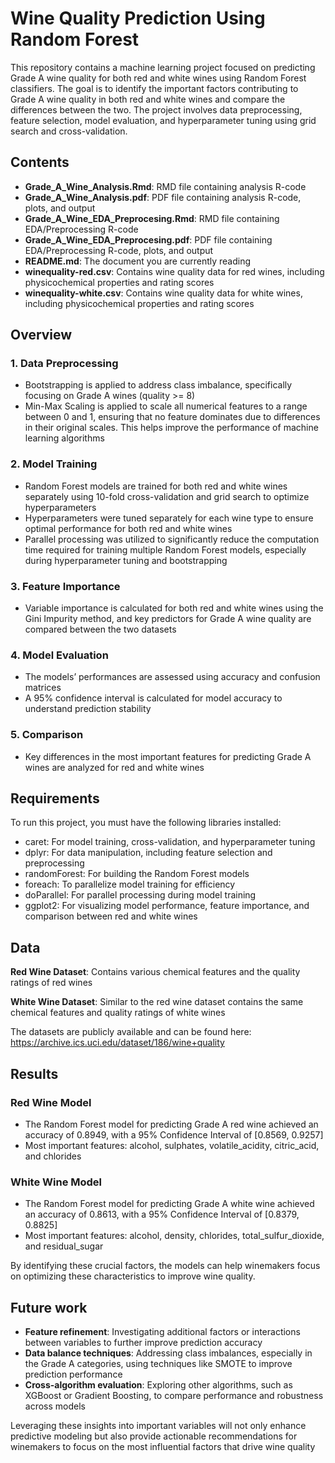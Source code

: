# Wine Quality Prediction Using Random Forest
This repository contains a machine learning project focused on predicting Grade A wine quality for both red and white wines using Random Forest classifiers. The goal is to identify the important factors contributing to Grade A wine quality in both red and white wines and compare the differences between the two. The project involves data preprocessing, feature selection, model evaluation, and hyperparameter tuning using grid search and cross-validation.

## Contents
- **Grade_A_Wine_Analysis.Rmd**: RMD file containing analysis R-code
- **Grade_A_Wine_Analysis.pdf**: PDF file containing analysis R-code, plots, and output
- **Grade_A_Wine_EDA_Preprocesing.Rmd**: RMD file containing EDA/Preprocessing R-code
- **Grade_A_Wine_EDA_Preprocesing.pdf**: PDF file containing EDA/Preprocessing R-code, plots, and output
- **README.md**: The document you are currently reading
- **winequality-red.csv**: Contains wine quality data for red wines, including physicochemical properties and rating scores
- **winequality-white.csv**: Contains wine quality data for white wines, including physicochemical properties and rating scores


## Overview
### 1. Data Preprocessing
- Bootstrapping is applied to address class imbalance, specifically focusing on Grade A wines (quality >= 8)
- Min-Max Scaling is applied to scale all numerical features to a range between 0 and 1, ensuring that no feature dominates due to differences in their original scales. This helps improve the performance of machine learning algorithms

### 2. Model Training
- Random Forest models are trained for both red and white wines separately using 10-fold cross-validation and grid search to optimize hyperparameters
- Hyperparameters were tuned separately for each wine type to ensure optimal performance for both red and white wines
- Parallel processing was utilized to significantly reduce the computation time required for training multiple Random Forest models, especially during hyperparameter tuning and bootstrapping

### 3. Feature Importance
- Variable importance is calculated for both red and white wines using the Gini Impurity method, and key predictors for Grade A wine quality are compared between the two datasets

### 4. Model Evaluation
- The models’ performances are assessed using accuracy and confusion matrices
- A 95% confidence interval is calculated for model accuracy to understand prediction stability

### 5. Comparison
- Key differences in the most important features for predicting Grade A wines are analyzed for red and white wines


## Requirements
To run this project, you must have the following libraries installed:

- caret: For model training, cross-validation, and hyperparameter tuning
- dplyr: For data manipulation, including feature selection and preprocessing
- randomForest: For building the Random Forest models
- foreach: To parallelize model training for efficiency
- doParallel: For parallel processing during model training
- ggplot2: For visualizing model performance, feature importance, and comparison between red and white wines


## Data
**Red Wine Dataset**: Contains various chemical features and the quality ratings of red wines

**White Wine Dataset**: Similar to the red wine dataset contains the same chemical features and quality ratings of white wines

The datasets are publicly available and can be found here: https://archive.ics.uci.edu/dataset/186/wine+quality 


## Results
### Red Wine Model
- The Random Forest model for predicting Grade A red wine achieved an accuracy of 0.8949, with a 95% Confidence Interval of [0.8569, 0.9257]
- Most important features: alcohol, sulphates, volatile_acidity, citric_acid, and chlorides

### White Wine Model
- The Random Forest model for predicting Grade A white wine achieved an accuracy of 0.8613, with a 95% Confidence Interval of [0.8379, 0.8825]
- Most important features: alcohol, density, chlorides, total_sulfur_dioxide, and residual_sugar

By identifying these crucial factors, the models can help winemakers focus on optimizing these characteristics to improve wine quality.

## Future work
- **Feature refinement**: Investigating additional factors or interactions between variables to further improve prediction accuracy
- **Data balance techniques**: Addressing class imbalances, especially in the Grade A categories, using techniques like SMOTE to improve prediction performance
- **Cross-algorithm evaluation**: Exploring other algorithms, such as XGBoost or Gradient Boosting, to compare performance and robustness across models

Leveraging these insights into important variables will not only enhance predictive modeling but also provide actionable recommendations for winemakers to focus on the most influential factors that drive wine quality

